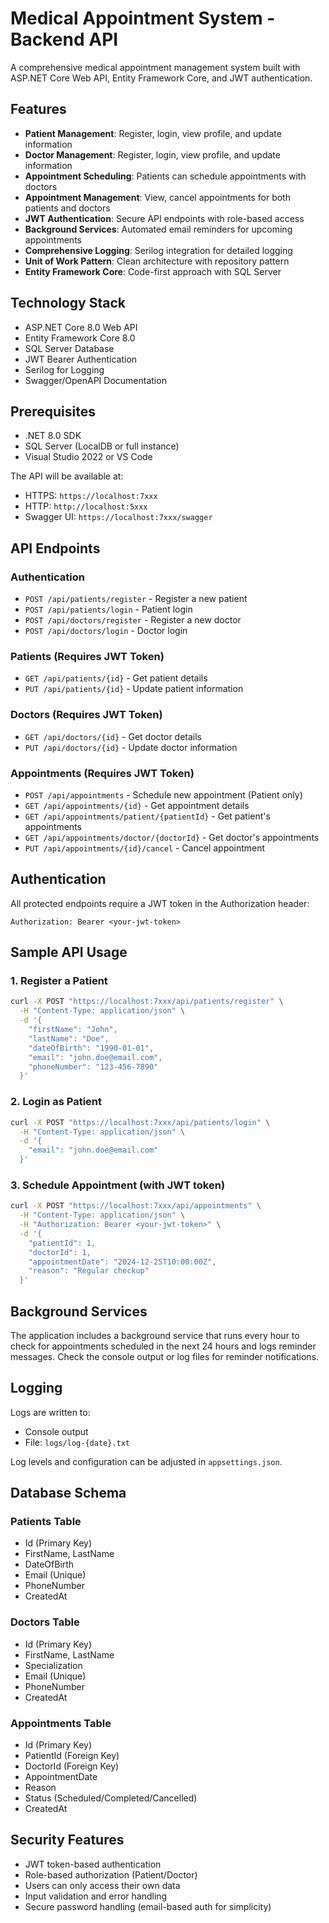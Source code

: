 # Medical Appointment System - Backend API

A comprehensive medical appointment management system built with ASP.NET Core Web API, Entity Framework Core, and JWT authentication.

## Features

- **Patient Management**: Register, login, view profile, and update information
- **Doctor Management**: Register, login, view profile, and update information
- **Appointment Scheduling**: Patients can schedule appointments with doctors
- **Appointment Management**: View, cancel appointments for both patients and doctors
- **JWT Authentication**: Secure API endpoints with role-based access
- **Background Services**: Automated email reminders for upcoming appointments
- **Comprehensive Logging**: Serilog integration for detailed logging
- **Unit of Work Pattern**: Clean architecture with repository pattern
- **Entity Framework Core**: Code-first approach with SQL Server

## Technology Stack

- ASP.NET Core 8.0 Web API
- Entity Framework Core 8.0
- SQL Server Database
- JWT Bearer Authentication
- Serilog for Logging
- Swagger/OpenAPI Documentation

## Prerequisites

- .NET 8.0 SDK
- SQL Server (LocalDB or full instance)
- Visual Studio 2022 or VS Code


The API will be available at:

- HTTPS: `https://localhost:7xxx`
- HTTP: `http://localhost:5xxx`
- Swagger UI: `https://localhost:7xxx/swagger`

## API Endpoints

### Authentication

- `POST /api/patients/register` - Register a new patient
- `POST /api/patients/login` - Patient login
- `POST /api/doctors/register` - Register a new doctor
- `POST /api/doctors/login` - Doctor login

### Patients (Requires JWT Token)

- `GET /api/patients/{id}` - Get patient details
- `PUT /api/patients/{id}` - Update patient information

### Doctors (Requires JWT Token)

- `GET /api/doctors/{id}` - Get doctor details
- `PUT /api/doctors/{id}` - Update doctor information

### Appointments (Requires JWT Token)

- `POST /api/appointments` - Schedule new appointment (Patient only)
- `GET /api/appointments/{id}` - Get appointment details
- `GET /api/appointments/patient/{patientId}` - Get patient's appointments
- `GET /api/appointments/doctor/{doctorId}` - Get doctor's appointments
- `PUT /api/appointments/{id}/cancel` - Cancel appointment

## Authentication

All protected endpoints require a JWT token in the Authorization header:

```
Authorization: Bearer <your-jwt-token>
```

## Sample API Usage

### 1. Register a Patient

```bash
curl -X POST "https://localhost:7xxx/api/patients/register" \
  -H "Content-Type: application/json" \
  -d '{
    "firstName": "John",
    "lastName": "Doe",
    "dateOfBirth": "1990-01-01",
    "email": "john.doe@email.com",
    "phoneNumber": "123-456-7890"
  }'
```

### 2. Login as Patient

```bash
curl -X POST "https://localhost:7xxx/api/patients/login" \
  -H "Content-Type: application/json" \
  -d '{
    "email": "john.doe@email.com"
  }'
```

### 3. Schedule Appointment (with JWT token)

```bash
curl -X POST "https://localhost:7xxx/api/appointments" \
  -H "Content-Type: application/json" \
  -H "Authorization: Bearer <your-jwt-token>" \
  -d '{
    "patientId": 1,
    "doctorId": 1,
    "appointmentDate": "2024-12-25T10:00:00Z",
    "reason": "Regular checkup"
  }'
```

## Background Services

The application includes a background service that runs every hour to check for appointments scheduled in the next 24 hours and logs reminder messages. Check the console output or log files for reminder notifications.

## Logging

Logs are written to:

- Console output
- File: `logs/log-{date}.txt`

Log levels and configuration can be adjusted in `appsettings.json`.

## Database Schema

### Patients Table

- Id (Primary Key)
- FirstName, LastName
- DateOfBirth
- Email (Unique)
- PhoneNumber
- CreatedAt

### Doctors Table

- Id (Primary Key)
- FirstName, LastName
- Specialization
- Email (Unique)
- PhoneNumber
- CreatedAt

### Appointments Table

- Id (Primary Key)
- PatientId (Foreign Key)
- DoctorId (Foreign Key)
- AppointmentDate
- Reason
- Status (Scheduled/Completed/Cancelled)
- CreatedAt

## Security Features

- JWT token-based authentication
- Role-based authorization (Patient/Doctor)
- Users can only access their own data
- Input validation and error handling
- Secure password handling (email-based auth for simplicity)
